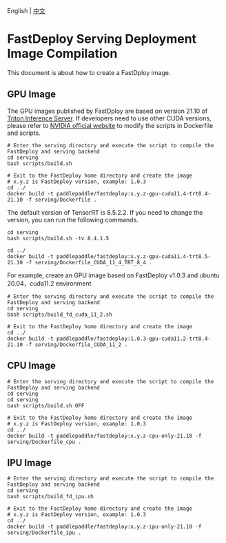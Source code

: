 English | [中文](../zh_CN/compile.md)
# FastDeploy Serving Deployment Image Compilation

This document is about how to create a FastDploy image.

## GPU Image

The GPU images published by FastDploy are based on version 21.10 of [Triton Inference Server](https://github.com/triton-inference-server/server). If developers need to use other CUDA versions, please refer to [ NVIDIA official website](https://docs.nvidia.com/deeplearning/frameworks/support-matrix/index.html) to modify the scripts in Dockerfile and scripts.

```shell
# Enter the serving directory and execute the script to compile the FastDeploy and serving backend
cd serving
bash scripts/build.sh

# Exit to the FastDeploy home directory and create the image
# x.y.z is FastDeploy version, example: 1.0.3
cd ../
docker build -t paddlepaddle/fastdeploy:x.y.z-gpu-cuda11.4-trt8.4-21.10 -f serving/Dockerfile .
```

The default version of TensorRT is 8.5.2.2. If you need to change the version, you can run the following commands.

```
cd serving
bash scripts/build.sh -tv 8.4.1.5

cd ../
docker build -t paddlepaddle/fastdeploy:x.y.z-gpu-cuda11.4-trt8.5-21.10 -f serving/Dockerfile_CUDA_11_4_TRT_8_4 .
```

For example, create an GPU image based on FastDeploy v1.0.3 and ubuntu 20.04，cuda11.2 environment
```
# Enter the serving directory and execute the script to compile the FastDeploy and serving backend
cd serving
bash scripts/build_fd_cuda_11_2.sh

# Exit to the FastDeploy home directory and create the image
cd ../
docker build -t paddlepaddle/fastdeploy:1.0.3-gpu-cuda11.2-trt8.4-21.10 -f serving/Dockerfile_CUDA_11_2 .
```

## CPU Image

```shell
# Enter the serving directory and execute the script to compile the FastDeploy and serving backend
cd serving
cd serving
bash scripts/build.sh OFF

# Exit to the FastDeploy home directory and create the image
# x.y.z is FastDeploy version, example: 1.0.3
cd ../
docker build -t paddlepaddle/fastdeploy:x.y.z-cpu-only-21.10 -f serving/Dockerfile_cpu .
```

## IPU Image

```shell
# Enter the serving directory and execute the script to compile the FastDeploy and serving backend
cd serving
bash scripts/build_fd_ipu.sh

# Exit to the FastDeploy home directory and create the image
# x.y.z is FastDeploy version, example: 1.0.3
cd ../
docker build -t paddlepaddle/fastdeploy:x.y.z-ipu-only-21.10 -f serving/Dockerfile_ipu .
```
